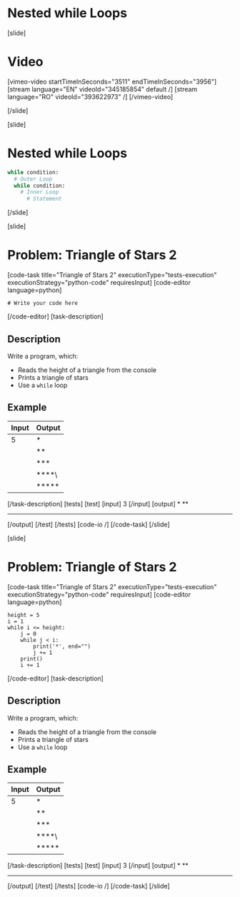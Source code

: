 # Nested while Loops

[slide]
# Video

[vimeo-video startTimeInSeconds="3511" endTimeInSeconds="3956"]
[stream language="EN" videoId="345185854" default /]
[stream language="RO" videoId="393622973" /]
[/vimeo-video]

[/slide]

[slide]
# Nested while Loops

```python
while condition:
  # Outer Loop 
  while condition: 
    # Inner Loop
      # Statement
```
[/slide]

[slide]
# Problem: Triangle of Stars 2
[code-task title="Triangle of Stars 2" executionType="tests-execution" executionStrategy="python-code" requiresInput]
[code-editor language=python]
```
# Write your code here
```
[/code-editor]
[task-description]
## Description
Write a program, which:

* Reads the height of a triangle from the console
* Prints a triangle of stars
* Use a `while` loop

## Example
| **Input** | **Output** |
| --- | --- |
| 5 | \* |
| | \*\* |
| | \*\*\* |
| | \*\*\*\*\ |
| | \*\*\*\*\* |
[/task-description]
[tests]
[test]
[input]
3
[/input]
[output]
*
**
***
[/output]
[/test]
[/tests]
[code-io /]
[/code-task]
[/slide]

[slide]
# Problem: Triangle of Stars 2
[code-task title="Triangle of Stars 2" executionType="tests-execution" executionStrategy="python-code" requiresInput]
[code-editor language=python]
```
height = 5
i = 1
while i <= height:
    j = 0
    while j < i:
        print('*', end="")
        j += 1
    print()
    i += 1
```
[/code-editor]
[task-description]
## Description
Write a program, which:

* Reads the height of a triangle from the console
* Prints a triangle of stars
* Use a `while` loop

## Example
| **Input** | **Output** |
| --- | --- |
| 5 | \* |
| | \*\* |
| | \*\*\* |
| | \*\*\*\*\ |
| | \*\*\*\*\* |
[/task-description]
[tests]
[test]
[input]
3
[/input]
[output]
*
**
***
[/output]
[/test]
[/tests]
[code-io /]
[/code-task]
[/slide]